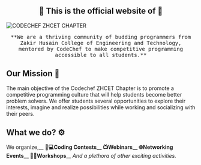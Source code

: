 <h2 align="center"> 🔗 This is the official website of 🔗 <br/> </h2> 

![CODECHEF ZHCET CHAPTER](https://user-images.githubusercontent.com/96831851/151702117-fe4fe4fb-635f-40a3-ac37-a0dcf089d7cb.png)

<p align="center"> <samp>**We are a thriving community of budding programmers from Zakir Husain College of Engineering and Technology, mentored by CodeChef to make competitive programming accessible to all students.**
  </p>

  ## Our Mission 🎯  <br>
The main objective of the Codechef ZHCET Chapter is to promote a competitive programming culture that will help students become better problem solvers. We offer students several opportunities to explore their interests, imagine and realize possibilities while working and socializing with their peers. 
  
  ## What we do? ⚙️  <br>
  We organize,__ 
👨‍**💻Coding Contests__
📺Webinars__
🌐Networking Events__
👨‍🔧Workshops**__
_And a plethora of other exciting activities._
  
